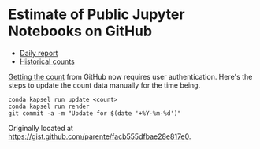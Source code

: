 # Estimate of Public Jupyter Notebooks on GitHub

* [Daily report](estimate.ipynb)
* [Historical counts](ipynb_counts.csv)

[Getting the count](https://github.com/search/count?q=extension%3Aipynb+nbformat_minor&ref=searchresults&type=Code) from GitHub now requires user authentication. Here's the steps to update the count data manually for the time being.

```
conda kapsel run update <count>
conda kapsel run render
git commit -a -m "Update for $(date '+%Y-%m-%d')"
```

Originally located at https://gist.github.com/parente/facb555dfbae28e817e0.
